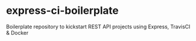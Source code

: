 # express-ci-boilerplate
Boilerplate repository to kickstart REST API projects using Express, TravisCI &amp; Docker
